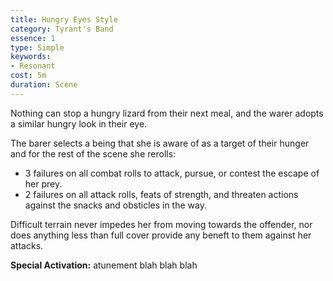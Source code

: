 ```yaml
---
title: Hungry Eyes Style
category: Tyrant's Band
essence: 1
type: Simple
keywords:
- Resonant
cost: 5m
duration: Scene
---
```


Nothing can stop a hungry lizard from their next meal, and the warer adopts a similar hungry look in their eye.

The barer selects a being that she is aware of as a target of their hunger and for the rest of the scene she rerolls:

* 3 failures on all combat rolls to attack, pursue, or contest the escape of her prey.
* 2 failures on all attack rolls, feats of strength, and threaten actions against the snacks and obsticles in the way.

Difficult terrain never impedes her from moving towards the offender, nor does anything less than full cover provide any beneft to them against her attacks.

**Special Activation:** atunement blah blah blah
